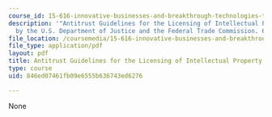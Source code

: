 ```yaml
---
course_id: 15-616-innovative-businesses-and-breakthrough-technologies-the-legal-issues-fall-2004
description: '"Antitrust Guidelines for the Licensing of Intellectual Property." Issued
  by the U.S. Department of Justice and the Federal Trade Commission. 6 April 1995.'
file_location: /coursemedia/15-616-innovative-businesses-and-breakthrough-technologies-the-legal-issues-fall-2004/846ed07461fb09e6555b636743ed6276_ip_guide.pdf
file_type: application/pdf
layout: pdf
title: Antitrust Guidelines for the Licensing of Intellectual Property
type: course
uid: 846ed07461fb09e6555b636743ed6276

---
```

None